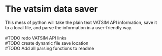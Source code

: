 <h1>
The vatsim data saver
</h1>
This mess of python will take the plain text VATSIM API information, save it to a local file, and parse the information in a user-friendly way. <br> <br>
#TODO redo VATSIM API links <br>
#TODO create dynamic file save location <br>
#TODO Add all parsing functions to readme
